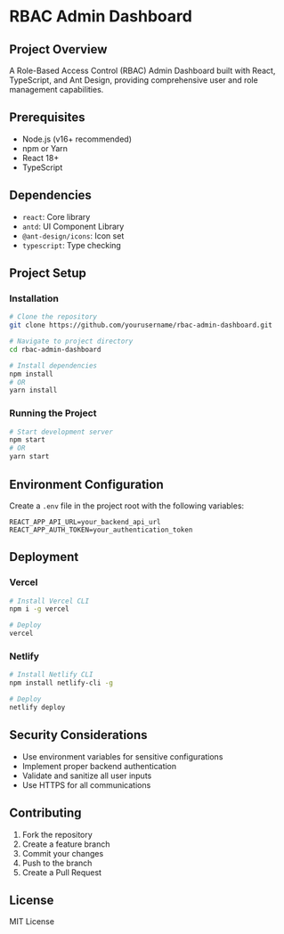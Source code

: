 # RBAC Admin Dashboard

## Project Overview
A Role-Based Access Control (RBAC) Admin Dashboard built with React, TypeScript, and Ant Design, providing comprehensive user and role management capabilities.

## Prerequisites
- Node.js (v16+ recommended)
- npm or Yarn
- React 18+
- TypeScript

## Dependencies
- `react`: Core library
- `antd`: UI Component Library
- `@ant-design/icons`: Icon set
- `typescript`: Type checking

## Project Setup

### Installation
```bash
# Clone the repository
git clone https://github.com/yourusername/rbac-admin-dashboard.git

# Navigate to project directory
cd rbac-admin-dashboard

# Install dependencies
npm install
# OR
yarn install
```

### Running the Project
```bash
# Start development server
npm start
# OR
yarn start
```

## Environment Configuration
Create a `.env` file in the project root with the following variables:
```
REACT_APP_API_URL=your_backend_api_url
REACT_APP_AUTH_TOKEN=your_authentication_token
```

## Deployment
### Vercel
```bash
# Install Vercel CLI
npm i -g vercel

# Deploy
vercel
```

### Netlify
```bash
# Install Netlify CLI
npm install netlify-cli -g

# Deploy
netlify deploy
```

## Security Considerations
- Use environment variables for sensitive configurations
- Implement proper backend authentication
- Validate and sanitize all user inputs
- Use HTTPS for all communications

## Contributing
1. Fork the repository
2. Create a feature branch
3. Commit your changes
4. Push to the branch
5. Create a Pull Request

## License
MIT License